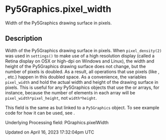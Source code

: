 # Py5Graphics.pixel_width

Width of the Py5Graphics drawing surface in pixels.

## Description

Width of the Py5Graphics drawing surface in pixels. When `pixel_density(2)` was used in `settings()` to make use of a high resolution display (called a Retina display on OSX or high-dpi on Windows and Linux), the width and height of the Py5Graphics drawing surface does not change, but the number of pixels is doubled. As a result, all operations that use pixels (like [](py5graphics_load_pixels), [](py5graphics_get_pixels), etc.) happen in this doubled space. As a convenience, the variables `pixel_width` and [](py5graphics_pixel_height) hold the actual width and height of the drawing surface in pixels. This is useful for any Py5Graphics objects that use the [](py5graphics_pixels) or [](py5graphics_np_pixels) arrays, for instance, because the number of elements in each array will be `pixel_width*pixel_height`, not `width*height`.

This field is the same as [](sketch_pixel_width) but linked to a `Py5Graphics` object. To see example code for how it can be used, see [](sketch_pixel_width).

Underlying Processing field: PGraphics.pixelWidth

Updated on April 16, 2023 17:32:04pm UTC
